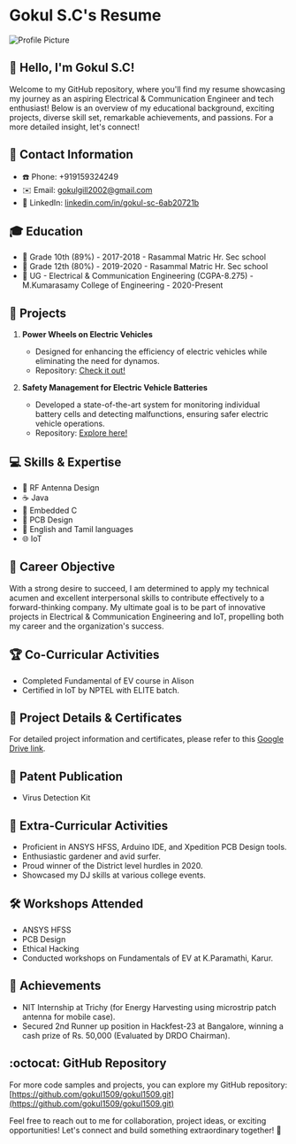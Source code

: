 # Gokul S.C's Resume


![Profile Picture](https://github.com/gokul1509/RESUME/assets/118507112/14625ee4-a676-4483-9181-4d0351212e1e)

## :wave: Hello, I'm Gokul S.C!

Welcome to my GitHub repository, where you'll find my resume showcasing my journey as an aspiring Electrical & Communication Engineer and tech enthusiast! Below is an overview of my educational background, exciting projects, diverse skill set, remarkable achievements, and passions. For a more detailed insight, let's connect!

## :iphone: Contact Information
- :phone: Phone: +919159324249
- :envelope: Email: gokulgill2002@gmail.com
- :briefcase: LinkedIn: [linkedin.com/in/gokul-sc-6ab20721b](http://linkedin.com/in/gokul-sc-6ab20721b)

## :mortar_board: Education
- :bookmark_tabs: Grade 10th (89%) - 2017-2018 - Rasammal Matric Hr. Sec school
- :bookmark_tabs: Grade 12th (80%) - 2019-2020 - Rasammal Matric Hr. Sec school
- :bookmark_tabs: UG - Electrical & Communication Engineering (CGPA-8.275) - M.Kumarasamy College of Engineering - 2020-Present

## :rocket: Projects
1. **Power Wheels on Electric Vehicles**
   - Designed for enhancing the efficiency of electric vehicles while eliminating the need for dynamos.
   - Repository: [Check it out!](link_to_project_repo)

2. **Safety Management for Electric Vehicle Batteries**
   - Developed a state-of-the-art system for monitoring individual battery cells and detecting malfunctions, ensuring safer electric vehicle operations.
   - Repository: [Explore here!](link_to_project_repo)

## :computer: Skills & Expertise
- :satellite: RF Antenna Design
- :coffee: Java
- :electric_plug: Embedded C
- :electric_plug: PCB Design
- :speech_balloon: English and Tamil languages
- :globe_with_meridians: IoT

## :dart: Career Objective
With a strong desire to succeed, I am determined to apply my technical acumen and excellent interpersonal skills to contribute effectively to a forward-thinking company. My ultimate goal is to be part of innovative projects in Electrical & Communication Engineering and IoT, propelling both my career and the organization's success.

## :trophy: Co-Curricular Activities
- Completed Fundamental of EV course in Alison
- Certified in IoT by NPTEL with ELITE batch.

## :scroll: Project Details & Certificates
For detailed project information and certificates, please refer to this [Google Drive link](https://drive.google.com/drive/folders/1ELywtKvBzUwJLVFXFZd663C4hpSVtUcr?usp=sharing).

## :page_with_curl: Patent Publication
- Virus Detection Kit

## :tada: Extra-Curricular Activities
- Proficient in ANSYS HFSS, Arduino IDE, and Xpedition PCB Design tools.
- Enthusiastic gardener and avid surfer.
- Proud winner of the District level hurdles in 2020.
- Showcased my DJ skills at various college events.

## :hammer_and_wrench: Workshops Attended
- ANSYS HFSS
- PCB Design
- Ethical Hacking
- Conducted workshops on Fundamentals of EV at K.Paramathi, Karur.

## :star2: Achievements
- NIT Internship at Trichy (for Energy Harvesting using microstrip patch antenna for mobile case).
- Secured 2nd Runner up position in Hackfest-23 at Bangalore, winning a cash prize of Rs. 50,000 (Evaluated by DRDO Chairman).

## :octocat: GitHub Repository
For more code samples and projects, you can explore my GitHub repository: [https://github.com/gokul1509/gokul1509.git](https://github.com/gokul1509/gokul1509.git)

Feel free to reach out to me for collaboration, project ideas, or exciting opportunities! Let's connect and build something extraordinary together! :rocket:
